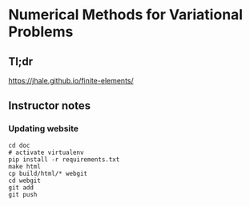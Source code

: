 # Numerical Methods for Variational Problems

## Tl;dr

https://jhale.github.io/finite-elements/

## Instructor notes

### Updating website

```
cd doc
# activate virtualenv
pip install -r requirements.txt
make html
cp build/html/* webgit
cd webgit
git add
git push
```
